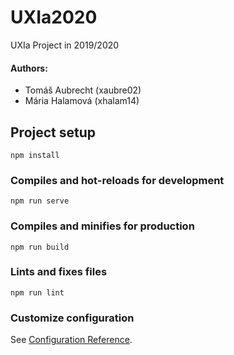 # UXIa2020
UXIa Project in 2019/2020

#### Authors:
- Tomáš Aubrecht (xaubre02)
- Mária Halamová (xhalam14)

## Project setup
```
npm install
```

### Compiles and hot-reloads for development
```
npm run serve
```

### Compiles and minifies for production
```
npm run build
```

### Lints and fixes files
```
npm run lint
```

### Customize configuration
See [Configuration Reference](https://cli.vuejs.org/config/).
